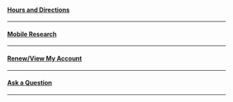 #### [Hours and Directions](http://www.lib.neu.edu/m/directions.html)
* * * 
#### [Mobile Research](http://www.lib.neu.edu/m/journals.html)
* * * 
#### [Renew/View My Account](http://www.lib.neu.edu/m/renew.html) 
* * * 
#### [Ask a Question](http://www.lib.neu.edu/m/text_call_lib.html)
* * * 